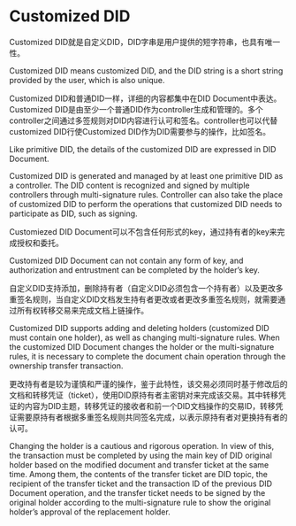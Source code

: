 # Customized DID

Customized DID就是自定义DID，DID字串是用户提供的短字符串，也具有唯一性。

Customized DID means customized DID, and the DID string is a short string provided by the user, which is also unique.

Customized DID和普通DID一样，详细的内容都集中在DID Document中表达。Customized DID是由至少一个普通DID作为controller生成和管理的。多个controller之间通过多签规则对DID内容进行认可和签名。controller也可以代替customized DID行使Customized DID作为DID需要参与的操作，比如签名。

Like primitive DID, the details of the customized DID are expressed in DID Document.

Customized DID is generated and managed by at least one primitive DID as a controller. The DID content is recognized and signed by multiple controllers through multi-signature rules. Controller can also take the place of customized DID to perform the operations that customized DID needs to participate as DID, such as signing.

Customiezed DID Document可以不包含任何形式的key，通过持有者的key来完成授权和委托。

Customized DID Document can not contain any form of key, and authorization and entrustment can be completed by the holder’s key.

自定义DID支持添加，删除持有者（自定义DID必须包含一个持有者）以及更改多重签名规则，当自定义DID文档发生持有者更改或者更改多重签名规则，就需要通过所有权转移交易来完成文档上链操作。

Customized DID supports adding and deleting holders (customized DID must contain one holder), as well as changing multi-signature rules. When the customized DID Document changes the holder or the multi-signature rules, it is necessary to complete the document chain operation through the ownership transfer transaction.

更改持有者是较为谨慎和严谨的操作，鉴于此特性，该交易必须同时基于修改后的文档和转移凭证（ticket），使用DID原持有者主密钥对来完成该交易。其中转移凭证的内容为DID主题，转移凭证的接收者和前一个DID文档操作的交易ID，转移凭证需要原持有者根据多重签名规则共同签名完成，以表示原持有者对更换持有者的认可。

Changing the holder is a cautious and rigorous operation. In view of this, the transaction must be completed by using the main key of DID original holder based on the modified document and transfer ticket at the same time. Among them, the contents of the transfer ticket are DID topic, the recipient of the transfer ticket and the transaction ID of the previous DID Document operation, and the transfer ticket needs to be signed by the original holder according to the multi-signature rule to show the original holder’s approval of the replacement holder.

